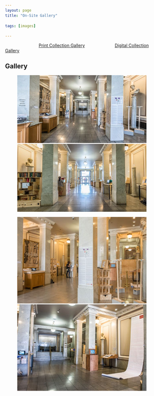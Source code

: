 ```yaml
---
layout: page
title: "On-Site Gallery"

tags: [images]

---
```

&nbsp;&nbsp;&nbsp;&nbsp;&nbsp;&nbsp;&nbsp;&nbsp;&nbsp;&nbsp;&nbsp;&nbsp;&nbsp;&nbsp;&nbsp;&nbsp;&nbsp;&nbsp;&nbsp;&nbsp;&nbsp;&nbsp;&nbsp;&nbsp;&nbsp;&nbsp;&nbsp;
[Print Collection Gallery](http://nolegacyexhibit.github.io/gallery/printgallery)
&nbsp;&nbsp;&nbsp;&nbsp;&nbsp;&nbsp;&nbsp;&nbsp;&nbsp;&nbsp;&nbsp;&nbsp;&nbsp;&nbsp;&nbsp;&nbsp;&nbsp;&nbsp;&nbsp;&nbsp;&nbsp;&nbsp;&nbsp;
[Digital Collection Gallery](http://nolegacyexhibit.github.io/gallery/digitalgallery)
 

<h2>Gallery</h2>

<figure class="half">
	<a class="image-popup"><img src="/assets/img/gallery/Gallery_9526.jpg"></a>
	<a class="image-popup"><img src="/assets/img/gallery/Gallery_9535.jpg"></a>
</figure>
<figure class="half">
	<img src="/assets/img/gallery/Gallery_9417.jpg">
	<img src="/assets/img/gallery/Gallery_9521.jpg">
</figure>
<!-- <figure class="half">
	<img src="/assets/img/gallery/Gallery_acknowledgements.png">
	<img src="/assets/img/gallery/Gallery_floorplan.png">
</figure> -->
<br/>


